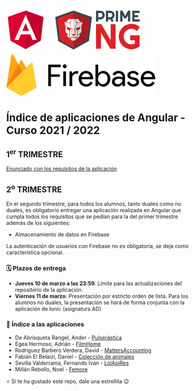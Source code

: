 <img width="360px" src="angular-y-primeng.png">&nbsp;&nbsp;&nbsp;&nbsp;&nbsp;&nbsp;<img width="400px" src="firebase_v2.png">

# Índice de aplicaciones de Angular - Curso 2021 / 2022

## 1<sup>er</sup> TRIMESTRE

[Enunciado con los requisitos de la aplicación](trabajo_angular_v2.pdf)

## 2<sup>o</sup> TRIMESTRE

En el segundo trimestre, para todos los alumnos, tanto duales como no duales, es obligatorio entregar una aplicación realizada en Angular que cumpla todos los requisitos que se pedían para la del primer trimestre además de los siguientes:
* Almacenamiento de datos en Firebase

La autenticación de usuarios con Firebase no es obligatoria, se deja como característica opcional.

### 🗓️ Plazos de entrega

* **Jueves 10 de marzo a las 23:59**: Límite para las actualizaciones del repositorio de la aplicación. 
* **Viernes 11 de marzo**: Presentación por estricto orden de lista. Para los alumnos no duales, la presentación se hará de forma conjunta con la aplicación de Ionic (asignatura AD)

### :iphone: Índice a las aplicaciones

* De Abrisqueta Rangel, Ander - [Pulserástica](https://github.com/AnderDeAbrisqueta/pulserastica)
* Egea Hermoso, Adrián - [FilmHome](https://github.com/AdrianEgeaHermoso/FilmHome_Angular)
* Rodriguez Barbero Verdera, David - [MattersAccounting](https://github.com/Davidrbv/MatterAccounting)
* Fabián El Belaizi, Daniel - [Colección de animales](https://github.com/Danny-06/Coleccion-de-animales-domesticos-angular-v2)
* Sevilla Valderrama, Fernando Iván - [LolApiRes](https://github.com/FESEVA/angular-lolApiRes)
* Millán Rebollo, Noel - [Femore](https://github.com/NoelMillan/angular-project)

:star: Si te ha gustado este repo, dale una estrellita :wink:
